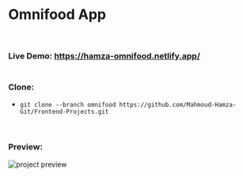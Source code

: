 # Omnifood App <br/><br/>
### Live Demo: https://hamza-omnifood.netlify.app/ <br/><br/>
### Clone:
* `git clone --branch omnifood https://github.com/Mahmoud-Hamza-Git/Frontend-Projects.git`
  
<br/>

### Preview:
<img src="https://github.com/Mahmoud-Hamza-Git/Frontend-Projects/assets/86957735/b861dea3-292a-4c84-b53d-8d0d7c2b06b7" alt="project preview"/>

